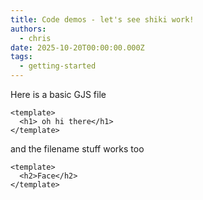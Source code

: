 ```yaml
---
title: Code demos - let's see shiki work!
authors:
  - chris
date: 2025-10-20T00:00:00.000Z
tags:
  - getting-started
---
```


Here is a basic GJS file

```gjs
<template>
  <h1> oh hi there</h1>
</template>
```

and the filename stuff works too

```gjs {data-filename="face.gjs"}
<template>
  <h2>Face</h2>
</template>
```
